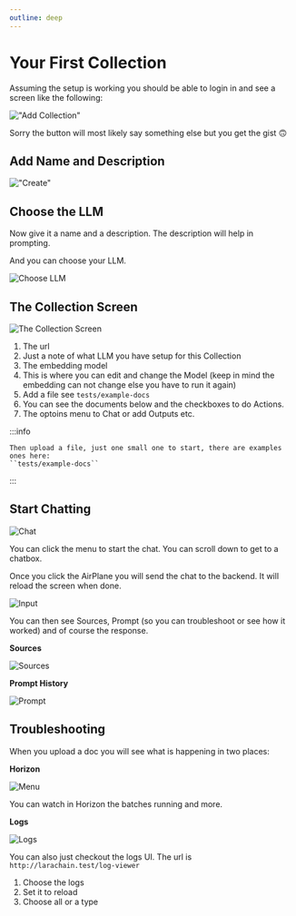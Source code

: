 ```yaml
---
outline: deep
---
```

Your First Collection
===================================

Assuming the setup is working you should be able to login in and see a screen like the following:

!["Add Collection"](images/first_collection.png)

Sorry the button will most likely say something else but you get the gist 🙃


Add Name and Description
----------------

!["Create"](images/create.png)

Choose the LLM
----------------

Now give it a name and a description. The description will help in prompting.

And you can choose your LLM.

![Choose LLM](images/choose.png)

The Collection Screen
----------------

![The Collection Screen](images/collection_screen.png)

  1. The url
  2. Just a note of what LLM you have setup for this Collection
  3. The embedding model
  4. This is where you can edit and change the Model (keep in mind the embedding can not change else you have to run it again)
  5. Add a file see ``tests/example-docs``
  6. You can see the documents below and the checkboxes to do Actions.
  7. The optoins menu to Chat or add Outputs etc.


:::info

    Then upload a file, just one small one to start, there are examples ones here:
    ``tests/example-docs``
:::


Start Chatting
----------------

![Chat](images/chat.png)

You can click the menu to start the chat. You can scroll down to get to a chatbox.

Once you click the AirPlane you will send the chat to the backend. It will reload the screen when done.

![Input](images/input.png)


You can then see Sources, Prompt (so you can troubleshoot or see how it worked) and of course the response.

**Sources**

![Sources](images/sources.png)

**Prompt History**

![Prompt](images/prompt.png)



Troubleshooting
----------------

When you upload a doc you will see what is happening in two places:

**Horizon**

![Menu](images/menu.png)

You can watch in Horizon the batches running and more.

**Logs**

![Logs](images/logs.png)

You can also just checkout the logs UI. The url is ``http://larachain.test/log-viewer``

  1. Choose the logs
  2. Set it to reload
  3. Choose all or a type

